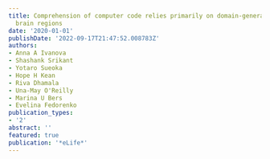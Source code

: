 ```yaml
---
title: Comprehension of computer code relies primarily on domain-general executive
  brain regions
date: '2020-01-01'
publishDate: '2022-09-17T21:47:52.008783Z'
authors:
- Anna A Ivanova
- Shashank Srikant
- Yotaro Sueoka
- Hope H Kean
- Riva Dhamala
- Una-May O'Reilly
- Marina U Bers
- Evelina Fedorenko
publication_types:
- '2'
abstract: ''
featured: true
publication: '*eLife*'
---
```

